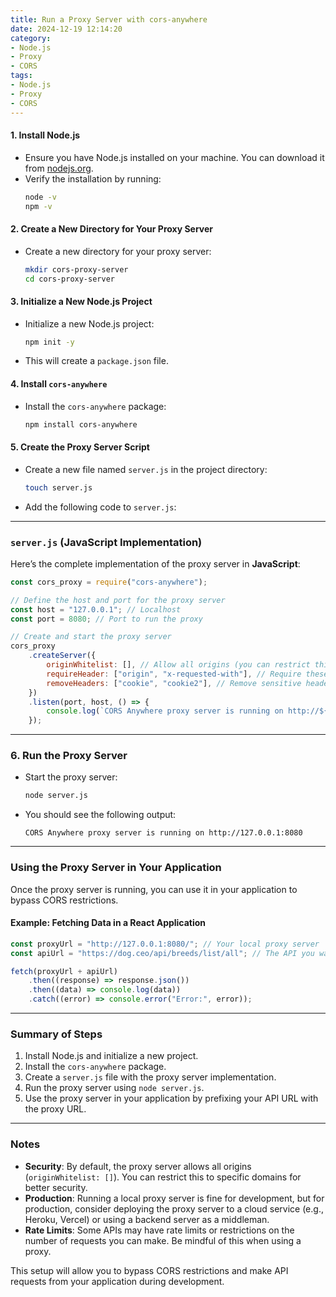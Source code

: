 ```yaml
---
title: Run a Proxy Server with cors-anywhere
date: 2024-12-19 12:14:20
category:
- Node.js
- Proxy
- CORS
tags:
- Node.js
- Proxy
- CORS
---
```


#### 1. **Install Node.js**
   - Ensure you have Node.js installed on your machine. You can download it from [nodejs.org](https://nodejs.org/).
   - Verify the installation by running:
     ```bash
     node -v
     npm -v
     ```

#### 2. **Create a New Directory for Your Proxy Server**
   - Create a new directory for your proxy server:
     ```bash
     mkdir cors-proxy-server
     cd cors-proxy-server
     ```

#### 3. **Initialize a New Node.js Project**
   - Initialize a new Node.js project:
     ```bash
     npm init -y
     ```
   - This will create a `package.json` file.

#### 4. **Install `cors-anywhere`**
   - Install the `cors-anywhere` package:
     ```bash
     npm install cors-anywhere
     ```

#### 5. **Create the Proxy Server Script**
   - Create a new file named `server.js` in the project directory:
     ```bash
     touch server.js
     ```
   - Add the following code to `server.js`:

---

### `server.js` (JavaScript Implementation)

Here’s the complete implementation of the proxy server in **JavaScript**:

```javascript
const cors_proxy = require("cors-anywhere");

// Define the host and port for the proxy server
const host = "127.0.0.1"; // Localhost
const port = 8080; // Port to run the proxy

// Create and start the proxy server
cors_proxy
    .createServer({
        originWhitelist: [], // Allow all origins (you can restrict this to specific domains)
        requireHeader: ["origin", "x-requested-with"], // Require these headers
        removeHeaders: ["cookie", "cookie2"], // Remove sensitive headers
    })
    .listen(port, host, () => {
        console.log(`CORS Anywhere proxy server is running on http://${host}:${port}`);
    });
```

---

### 6. **Run the Proxy Server**
   - Start the proxy server:
     ```bash
     node server.js
     ```
   - You should see the following output:
     ```
     CORS Anywhere proxy server is running on http://127.0.0.1:8080
     ```

---

### Using the Proxy Server in Your Application

Once the proxy server is running, you can use it in your application to bypass CORS restrictions.

#### Example: Fetching Data in a React Application

```javascript
const proxyUrl = "http://127.0.0.1:8080/"; // Your local proxy server
const apiUrl = "https://dog.ceo/api/breeds/list/all"; // The API you want to access

fetch(proxyUrl + apiUrl)
    .then((response) => response.json())
    .then((data) => console.log(data))
    .catch((error) => console.error("Error:", error));
```

---

### Summary of Steps

1. Install Node.js and initialize a new project.
2. Install the `cors-anywhere` package.
3. Create a `server.js` file with the proxy server implementation.
4. Run the proxy server using `node server.js`.
5. Use the proxy server in your application by prefixing your API URL with the proxy URL.

---

### Notes

- **Security**: By default, the proxy server allows all origins (`originWhitelist: []`). You can restrict this to specific domains for better security.
- **Production**: Running a local proxy server is fine for development, but for production, consider deploying the proxy server to a cloud service (e.g., Heroku, Vercel) or using a backend server as a middleman.
- **Rate Limits**: Some APIs may have rate limits or restrictions on the number of requests you can make. Be mindful of this when using a proxy.

This setup will allow you to bypass CORS restrictions and make API requests from your application during development.

